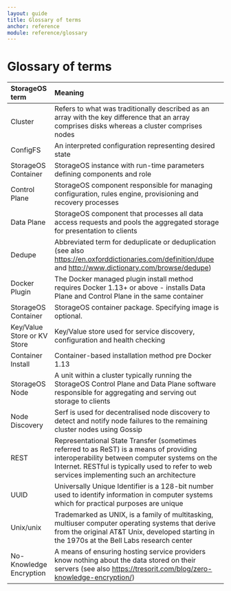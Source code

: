 ```yaml
---
layout: guide
title: Glossary of terms
anchor: reference
module: reference/glossary
---
```


# Glossary of terms


| StorageOS term        | Meaning                                      |
|:----------------------|:---------------------------------------------|
| Cluster               |Refers to what was traditionally described as an array with the key difference that an array comprises disks whereas a cluster comprises nodes|
| ConfigFS              |An interpreted configuration representing desired state|
| StorageOS Container   |StorageOS instance with run-time parameters defining components and role|
| Control Plane         |StorageOS component responsible for managing configuration, rules engine, provisioning and recovery processes|
| Data Plane            |StorageOS component that processes all data access requests and pools the aggregated storage for presentation to clients|
| Dedupe                |Abbreviated term for deduplicate or deduplication (see also https://en.oxforddictionaries.com/definition/dupe and http://www.dictionary.com/browse/dedupe)|
| Docker Plugin         |The Docker managed plugin install method requires Docker 1.13+ or above - installs Data Plane and Control Plane in the same container|
| StorageOS Container   |StorageOS container package. Specifying image is optional.|
| Key/Value Store or KV Store|Key/Value store used for service discovery, configuration and health checking|
| Container Install     |Container-based installation method pre Docker 1.13|
| StorageOS Node        |A unit within a cluster typically running the StorageOS Control Plane and Data Plane software responsible for aggregating and serving out storage to clients|
| Node Discovery        |Serf is used for decentralised node discovery to detect and notify node failures to the remaining cluster nodes using Gossip|
| REST                  |Representational State Transfer (sometimes referred to as ReST) is a means of providing interoperability between computer systems on the Internet.  RESTful is typically used to refer to web services implementing such an architecture|
| UUID                  |Universally Unique Identifier is a 128-bit number used to identify information in computer systems which for practical purposes are unique|
| Unix/unix             |Trademarked as UNIX, is a family of multitasking, multiuser computer operating systems that derive from the original AT&T Unix, developed starting in the 1970s at the Bell Labs research center|
| No-Knowledge Encryption|A means of ensuring hosting service providers know nothing about the data stored on their servers (see also https://tresorit.com/blog/zero-knowledge-encryption/)|
